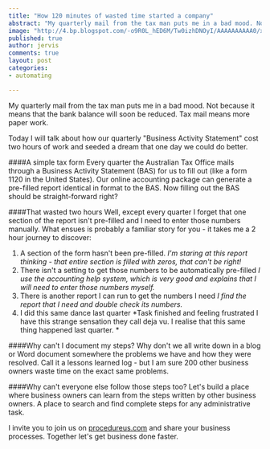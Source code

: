 ```yaml
---
title: "How 120 minutes of wasted time started a company"
abstract: "My quarterly mail from the tax man puts me in a bad mood. Not because it means that the bank balance will soon be reduced. Tax mail means more paper work."
image: "http://4.bp.blogspot.com/-o9R0L_hED6M/Tw0izhDNOyI/AAAAAAAAAA0/xUC4gOB3VhE/s320/IMAG0304.jpg"
published: true
author: jervis
comments: true
layout: post
categories:
- automating

---
```


My quarterly mail from the tax man puts me in a bad mood. Not because it means that the bank balance will soon be reduced. Tax mail means more paper work.

Today I will talk about how our quarterly "Business Activity Statement" cost two hours of work and seeded a dream that one day we could do better.

####A simple tax form
Every quarter the Australian Tax Office mails through a Business Activity Statement (BAS) for us to fill out (like a form 1120 in the United States). Our online accounting package can generate a pre-filled report identical in format to the BAS. Now filling out the BAS should be straight-forward right?

####That wasted two hours
Well, except every quarter I forget that one section of the report isn't pre-filled and I need to enter those numbers manually. What ensues is probably a familiar story for you - it takes me a 2 hour journey to discover:

1. A section of the form hasn't been pre-filled.
*I'm staring at this report thinking - that entire section is filled with zeros, that can't be right!*
2. There isn't a setting to get those numbers to be automatically pre-filled
*I use the accounting help system, which is very good and explains that I will need to enter those numbers myself.*
3. There is another report I can run to get the numbers I need
*I find the report that I need and double check its numbers.*
4. I did this same dance last quarter
*Task finished and feeling frustrated I have this strange sensation they call deja vu. I realise that this same thing happened last quarter. *

####Why can't I document my steps?
Why don't we all write down in a blog or Word document somewhere the problems we have and how they were resolved. Call it a lessons learned log - but I am sure 200 other business owners waste time on the exact same problems.

####Why can't everyone else follow those steps too?
Let's build a place where business owners can learn from the steps written by other business owners. A place to search and find complete steps for any administrative task. 

I invite you to join us on [procedureus.com](https://www.procedureus.com) and share your business processes. Together let's get business done faster.